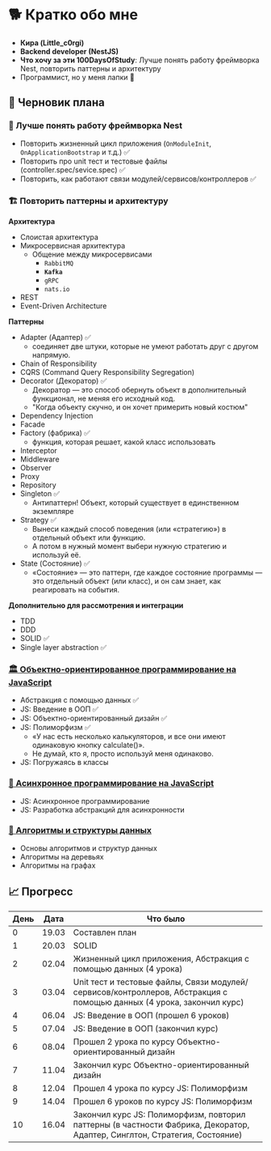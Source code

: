 # 🐕 Кратко обо мне

- **Кира (Little_c0rgi)**
- **Backend developer (NestJS)**
- **Что хочу за эти 100DaysOfStudy**: Лучше понять работу фреймворка Nest, повторить паттерны и архитектуру
- Программист, но у меня лапки 🐾

## 📝 Черновик плана

### 🧠 Лучше понять работу фреймворка Nest

- Повторить жизненный цикл приложения (`OnModuleInit`, `OnApplicationBootstrap` и т.д.) ✅
- Повторить про unit тест и тестовые файлы (controller.spec/sevice.spec) ✅
- Повторить, как работают связи модулей/сервисов/контроллеров ✅

### 🏗️ Повторить паттерны и архитектуру

**Архитектура**

- Слоистая архитектура
- Микросервисная архитектура
  - Общение между микросервисами
    - `RabbitMQ`
    - **`Kafka`**
    - `gRPC`
    - `nats.io`
- REST
- Event-Driven Architecture

**Паттерны**

- Adapter (Адаптер) ✅
  - соединяет две штуки, которые не умеют работать друг с другом напрямую.
- Chain of Responsibility
- CQRS (Command Query Responsibility Segregation)
- Decorator (Декоратор) ✅
  - Декоратор — это способ обернуть объект в дополнительный функционал, не меняя его исходный код.
  - "Когда объекту скучно, и он хочет примерить новый костюм"
- Dependency Injection
- Facade
- Factory (фабрика) ✅
  - функция, которая решает, какой класс использовать
- Interceptor
- Middleware
- Observer
- Proxy
- Repository
- Singleton ✅
  - Антипаттерн! Объект, который существует в единственном экземпляре
- Strategy ✅
  - Вынеси каждый способ поведения (или «стратегию») в отдельный объект или функцию.
  - А потом в нужный момент выбери нужную стратегию и используй её.
- State (Состояние) ✅
  - «Состояние» — это паттерн, где каждое состояние программы — это отдельный объект (или класс), и он сам знает, как реагировать на события.

<!--
Рассмотреть еще эти, убрать лишнее:

Абстрактная фабрика
Мост
Композит
Посредник
Цепочка ответственности
Наблюдатель
Шаблонный метод
Посетитель

Рассмотреть паттерны из этого репозитория
https://github.com/Hexlet/patterns
-->

**Дополнительно для рассмотрения и интеграции**

- TDD
- DDD
- SOLID ✅
- Single layer abstraction ✅

### [🏛️ Объектно-ориентированное программирование на JavaScript](https://ru.hexlet.io/programs/js-oop)

- Абстракция с помощью данных ✅
- JS: Введение в ООП ✅
- JS: Объектно-ориентированный дизайн ✅
- JS: Полиморфизм ✅
  - «У нас есть несколько калькуляторов, и все они имеют одинаковую кнопку calculate()».
  - Не думай, кто я, просто используй меня одинаково.
- JS: Погружаясь в классы

### [🚀 Асинхронное программирование на JavaScript](https://ru.hexlet.io/programs/js-async)

- JS: Асинхронное программирование
- JS: Разработка абстракций для асинхронности

### [🔢 Алгоритмы и структуры данных](https://ru.hexlet.io/programs/algorithms)

- Основы алгоритмов и структур данных
- Алгоритмы на деревьях
- Алгоритмы на графах

## 📈 Прогресс

| День | Дата  | Что было                                                                                                                   |
| ---- | ----- | -------------------------------------------------------------------------------------------------------------------------- |
| 0    | 19.03 | Составлен план                                                                                                             |
| 1    | 20.03 | SOLID                                                                                                                      |
| 2    | 02.04 | Жизненный цикл приложения, Абстракция с помощью данных (4 урока)                                                           |
| 3    | 03.04 | Unit тест и тестовые файлы, Связи модулей/сервисов/контроллеров, Абстракция с помощью данных (4 урока, закончил курс)      |
| 4    | 06.04 | JS: Введение в ООП (прошел 6 уроков)                                                                                       |
| 5    | 07.04 | JS: Введение в ООП (закончил курс)                                                                                         |
| 6    | 08.04 | Прошел 2 урока по курсу Объектно-ориентированный дизайн                                                                    |
| 7    | 11.04 | Закончил курс Объектно-ориентированный дизайн                                                                              |
| 8    | 12.04 | Прошел 4 урока по курсу JS: Полиморфизм                                                                                    |
| 9    | 14.04 | Прошел 6 уроков по курсу JS: Полиморфизм                                                                                   |
| 10   | 16.04 | Закончил курс JS: Полиморфизм, повторил паттерны (в частности Фабрика, Декоратор, Адаптер, Синглтон, Cтратегия, Состояние) |
